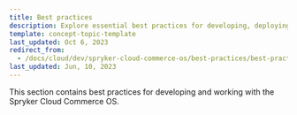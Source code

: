 ```yaml
---
title: Best practices
description: Explore essential best practices for developing, deploying, and maintaining Spryker Cloud Commerce OS environments.
template: concept-topic-template
last_updated: Oct 6, 2023
redirect_from:
  - /docs/cloud/dev/spryker-cloud-commerce-os/best-practices/best-practices.html
last_updated: Jun, 10, 2023
---
```


This section contains best practices for developing and working with the Spryker Cloud Commerce OS.
